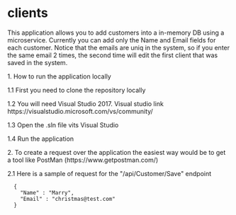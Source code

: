 # clients

This application allows you to add customers into a in-memory DB using a microservice. Currently you can add only the Name and Email fields for each customer. Notice that the emails are uniq in the system, so if you enter the same email 2 times, the second time will edit the first client that was saved in the system.

<p>1. How to run the application locally</p>
  <p>1.1 First you need to clone the repository locally </p>
  <p>1.2 You will need Visual Studio 2017. Visual studio link https://visualstudio.microsoft.com/vs/community/</p>
  <p>1.3 Open the .sln file vits Visual Studio</p>
  <p>1.4 Run the application</p>
  
<p>2. To create a request over the application the easiest way would be to get a tool like PostMan (https://www.getpostman.com/)</p>
  <p>2.1 Here is a sample of request for the "/api/Customer/Save" endpoint</p>
   
      {
        "Name" : "Marry",
        "Email" : "christmas@test.com"
      }
